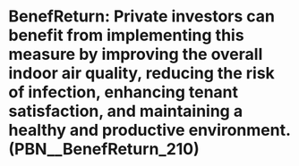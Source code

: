 # BenefReturn: __Private investors can benefit from implementing this measure by improving the overall indoor air quality, reducing the risk of infection, enhancing tenant satisfaction, and maintaining a healthy and productive environment.__ (PBN__BenefReturn_210)

